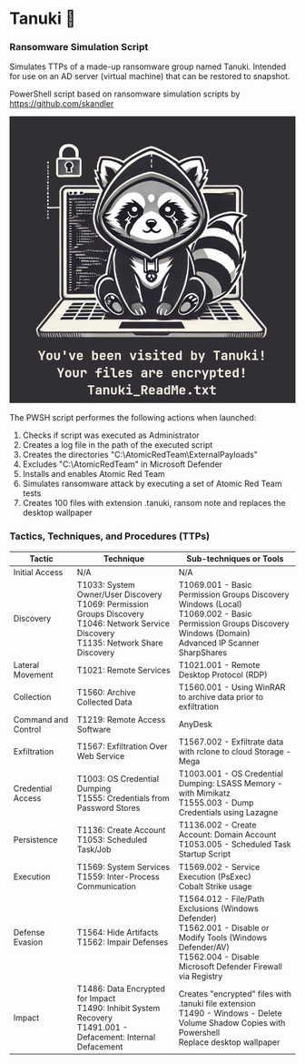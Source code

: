 # Tanuki 🦝
### Ransomware Simulation Script
Simulates TTPs of a made-up ransomware group named Tanuki.
Intended for use on an AD server (virtual machine) that can be restored to snapshot.

PowerShell script based on ransomware simulation scripts by https://github.com/skandler

![screenshot](Tanuki_BG.jpg)

The PWSH script performes the following actions when launched:
1. Checks if script was executed as Administrator
2. Creates a log file in the path of the executed script
3. Creates the directories "C:\AtomicRedTeam\ExternalPayloads"
4. Excludes "C:\AtomicRedTeam" in Microsoft Defender
5. Installs and enables Atomic Red Team
6. Simulates ransomware attack by executing a set of Atomic Red Team tests
7. Creates 100 files with extension .tanuki, ransom note and replaces the desktop wallpaper
 
### Tactics, Techniques, and Procedures (TTPs)
| **Tactic**          | **Technique**                                                | **Sub-techniques or Tools**                                  |
| ------------------- | ------------------------------------------------------------ | ------------------------------------------------------------ |
| Initial Access      | N/A                                                          | N/A                                                          |
| Discovery           | T1033: System Owner/User Discovery<br />T1069: Permission Groups Discovery<br />T1046: Network Service Discovery<br />T1135: Network Share Discovery | T1069.001 - Basic Permission Groups Discovery Windows (Local)<br />T1069.002 - Basic Permission Groups Discovery Windows (Domain)<br />Advanced IP Scanner<br />SharpShares |
| Lateral Movement    | T1021: Remote Services                                       | T1021.001 - Remote Desktop Protocol (RDP)                    |
| Collection          | T1560: Archive Collected Data                                | T1560.001 - Using WinRAR to archive data prior to exfiltration |
| Command and Control | T1219: Remote Access Software                                | AnyDesk                                                      |
| Exfiltration        | T1567: Exfiltration Over Web Service                         | T1567.002 - Exfiltrate data with rclone to cloud Storage - Mega |
| Credential Access   | T1003: OS Credential Dumping<br />T1555: Credentials from Password Stores | T1003.001 - OS Credential Dumping: LSASS Memory - with Mimikatz<br />T1555.003 - Dump Credentials using Lazagne |
| Persistence         | T1136: Create Account<br />T1053: Scheduled Task/Job         | T1136.002 - Create Account: Domain Account<br />T1053.005 - Scheduled Task Startup Script |
| Execution           | T1569: System Services<br />T1559: Inter-Process Communication | T1569.002 - Service Execution (PsExec)<br />Cobalt Strike usage |
| Defense Evasion     | T1564: Hide Artifacts<br />T1562: Impair Defenses            | T1564.012 - File/Path Exclusions (Windows Defender)<br />T1562.001 - Disable or Modify Tools (Windows Defender/AV)<br />T1562.004 - Disable Microsoft Defender Firewall via Registry |
| Impact              | T1486: Data Encrypted for Impact<br />T1490: Inhibit System Recovery<br />T1491.001 - Defacement: Internal Defacement | Creates "encrypted" files with .tanuki file extension<br />T1490 - Windows - Delete Volume Shadow Copies with Powershell<br />Replace desktop wallpaper |
